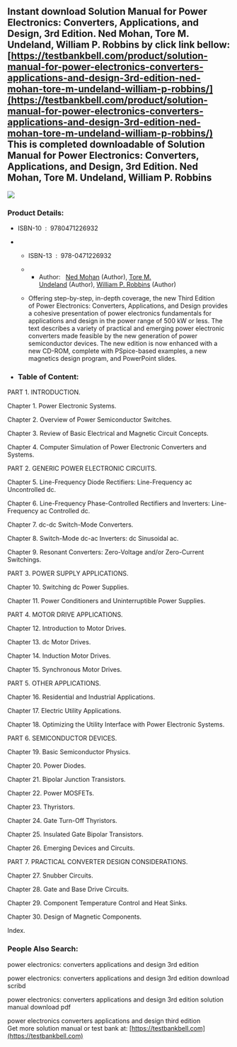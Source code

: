Instant download **Solution Manual for Power Electronics: Converters, Applications, and Design, 3rd Edition. Ned Mohan, Tore M. Undeland, William P. Robbins** by click link bellow:  
[https://testbankbell.com/product/solution-manual-for-power-electronics-converters-applications-and-design-3rd-edition-ned-mohan-tore-m-undeland-william-p-robbins/](https://testbankbell.com/product/solution-manual-for-power-electronics-converters-applications-and-design-3rd-edition-ned-mohan-tore-m-undeland-william-p-robbins/)  
This is completed downloadable of Solution Manual for Power Electronics: Converters, Applications, and Design, 3rd Edition. Ned Mohan, Tore M. Undeland, William P. Robbins
---------------------------------------------------------------------------------------------------------------------------------------------------------------------------


![](https://testbankbell.com/wp-content/uploads/2023/05/0471226939.jpg)
### Product Details:


* ISBN-10 ‏ : ‎ 9780471226932
* * ISBN-13 ‏ : ‎ 978-0471226932
  * * Author:   [Ned Mohan](https://www.amazon.com/Ned-Mohan/e/B001IO9SAA/ref=dp_byline_cont_book_1) (Author), [Tore M. Undeland](https://www.amazon.com/s/ref=dp_byline_sr_book_2?ie=UTF8&field-author=Tore+M.+Undeland&text=Tore+M.+Undeland&sort=relevancerank&search-alias=books) (Author), [William P. Robbins](https://www.amazon.com/s/ref=dp_byline_sr_book_3?ie=UTF8&field-author=William+P.+Robbins&text=William+P.+Robbins&sort=relevancerank&search-alias=books) (Author)
   
  * Offering step-by-step, in-depth coverage, the new Third Edition of Power Electronics: Converters, Applications, and Design provides a cohesive presentation of power electronics fundamentals for applications and design in the power range of 500 kW or less. The text describes a variety of practical and emerging power electronic converters made feasible by the new generation of power semiconductor devices. The new edition is now enhanced with a new CD-ROM, complete with PSpice-based examples, a new magnetics design program, and PowerPoint slides.
 
* ### Table of Content:

PART 1. INTRODUCTION.

Chapter 1. Power Electronic Systems.

Chapter 2. Overview of Power Semiconductor Switches.

Chapter 3. Review of Basic Electrical and Magnetic Circuit Concepts.

Chapter 4. Computer Simulation of Power Electronic Converters and Systems.

PART 2. GENERIC POWER ELECTRONIC CIRCUITS.

Chapter 5. Line-Frequency Diode Rectifiers: Line-Frequency ac Uncontrolled dc.

Chapter 6. Line-Frequency Phase-Controlled Rectifiers and Inverters: Line-Frequency ac Controlled dc.

Chapter 7. dc-dc Switch-Mode Converters.

Chapter 8. Switch-Mode dc-ac Inverters: dc Sinusoidal ac.

Chapter 9. Resonant Converters: Zero-Voltage and/or Zero-Current Switchings.

PART 3. POWER SUPPLY APPLICATIONS.

Chapter 10. Switching dc Power Supplies.

Chapter 11. Power Conditioners and Uninterruptible Power Supplies.

PART 4. MOTOR DRIVE APPLICATIONS.

Chapter 12. Introduction to Motor Drives.

Chapter 13. dc Motor Drives.

Chapter 14. Induction Motor Drives.

Chapter 15. Synchronous Motor Drives.

PART 5. OTHER APPLICATIONS.

Chapter 16. Residential and Industrial Applications.

Chapter 17. Electric Utility Applications.

Chapter 18. Optimizing the Utility Interface with Power Electronic Systems.

PART 6. SEMICONDUCTOR DEVICES.

Chapter 19. Basic Semiconductor Physics.

Chapter 20. Power Diodes.

Chapter 21. Bipolar Junction Transistors.

Chapter 22. Power MOSFETs.

Chapter 23. Thyristors.

Chapter 24. Gate Turn-Off Thyristors.

Chapter 25. Insulated Gate Bipolar Transistors.

Chapter 26. Emerging Devices and Circuits.

PART 7. PRACTICAL CONVERTER DESIGN CONSIDERATIONS.

Chapter 27. Snubber Circuits.

Chapter 28. Gate and Base Drive Circuits.

Chapter 29. Component Temperature Control and Heat Sinks.

Chapter 30. Design of Magnetic Components.

Index.


 ### People Also Search:


 power electronics: converters applications and design 3rd edition

 power electronics: converters applications and design 3rd edition download scribd

 power electronics: converters applications and design 3rd edition solution manual download pdf

 power electronics converters applications and design third edition  
  Get more solution manual or test bank at: [https://testbankbell.com](https://testbankbell.com)
